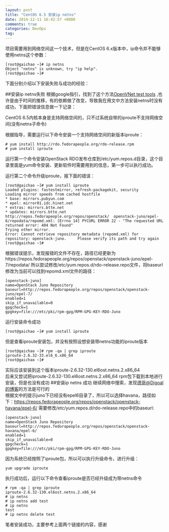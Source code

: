 ```yaml
---
layout: post
title: "CentOS 6.5 安装ip netns"
date: 2014-12-11 16:42:57 +0800
comments: true
categories: DevOps 
tag: 
---
```

项目需要用到网络空间这一个技术，但是在CentOS 6.x版本中，ip命令并不能够使用netns这个参数：    

	[root@gaichao ~]# ip netns
	Object "netns" is unknown, try "ip help".
	[root@gaichao ~]#
下面分别介绍以下安装失败与成功的经验：
<!-- more -->  
##安装ip netns失败
根据google指引，找到了这个方法[OpenVNet test tools](https://github.com/amotoki/openvnet-test-tools/blob/master/README.md) ,也许是由于时间的推移，有的依赖做了改变，导致我在用文中方法安装netns时没有成功，下面把错误信息做一下记录：  

CentOS 6.5内核本身是支持网络空间的，只不过系统自带的iproute不支持网络空间(没有netns子命令)

根据指导，需要运行以下命令安装一个支持网络空间的新版本iproute：  

	# yum install http://rdo.fedorapeople.org/rdo-release.rpm
	# yum install iproute
运行第一个命令安装OpenStack RDO发布仓库到/etc/yum.repos.d目录，这个目录里面是yum命令安装、更新软件时需要用到的信息，第一步可以执行成功。    

运行第二个命令升级iproute，报下面的错误：  

	[root@gaichao ~]# yum install iproute
	Loaded plugins: fastestmirror, refresh-packagekit, security
	Loading mirror speeds from cached hostfile
 	* base: mirrors.pubyun.com
 	* epel: mirror01.idc.hinet.net
 	* extras: mirrors.btte.net
 	* updates: mirrors.btte.net
	http://repos.fedorapeople.org/repos/openstack/	openstack-juno/epel-6/repodata/repomd.xml: [Errno 14] PYCURL ERROR 22 - "The requested URL 	returned error: 404 Not Found"
	Trying other mirror.
	Error: Cannot retrieve repository metadata (repomd.xml) for repository: openstack-juno. 	Please verify its path and try again
	[root@gaichao ~]#  
		
根据错误提示，发现报错的文件不存在，路径已经更新为https://repos.fedorapeople.org/repos/openstack/openstack-juno/epel-7/repodata/ 所以尝试修改/etc/yum.repos.d/rdo-release.repo文件，将baseurl修改为当前可以找到repomd.xml文件的路径：  
	
	[openstack-juno]
	name=OpenStack Juno Repository
	baseurl=http://repos.fedorapeople.org/repos/openstack/openstack-juno/epel-7/
	enabled=1
	skip_if_unavailable=0
	gpgcheck=1
	gpgkey=file:///etc/pki/rpm-gpg/RPM-GPG-KEY-RDO-Juno
	
运行安装命令成功  

	[root@gaichao ~]# yum install iproute

但是查看iproute安装包，并没有按照设想安装带netns功能的iproute版本  

	[root@gaichao ~]# rpm -qa | grep iproute
	iproute-2.6.32-33.el6_6.x86_64
	[root@gaichao ~]#
	
实际应该安装到这个版本iproute-2.6.32-130.el6ost.netns.2.x86_64  
后来又尝试把iproute-2.6.32-130.el6ost.netns.2.x86_64 rpm包下载到本地进行安装，但是也没有成功
##安装ip netns 成功
继续网络中搜索，发现[德哥@Digoal的博客](http://digoal126.wap.blog.163.com/w2/blogDetail.do;jsessionid=C9F7702BA05F4C979FFF72779D38F7D9.blog84-8010?blogId=fks_087070086086089066083081080068072087087064092081081067080086&showRest=true&p=5&hostID=digoal@126)的方法是可行的  
根据文中的提示juno下已经没有epel6目录了，所以可以选择havana，路径如下：https://repos.fedorapeople.org/repos/openstack/openstack-havana/epel-6/ 需要修改/etc/yum.repos.d/rdo-release.repo中的baseurl:

	[openstack-juno]
	name=OpenStack Juno Repository
	baseurl=http://repos.fedorapeople.org/repos/openstack/openstack-havana/epel-6/
	enabled=1
	skip_if_unavailable=0
	gpgcheck=1
	gpgkey=file:///etc/pki/rpm-gpg/RPM-GPG-KEY-RDO-Juno

因为系统已经按照了iproute包，所以可以执行升级命令，进行升级：
	
	yum upgrade iproute	

执行成功后，运行以下命令查看iproute是否已经升级成为带netns命令

	# rpm -qa | grep iproute
	iproute-2.6.32-130.el6ost.netns.2.x86_64
	# ip netns
	# ip netns add test
	# ip netns
	test
	# ip netns delete test
	
笔者安装成功，主要参考上面两个链接的内容，感谢
